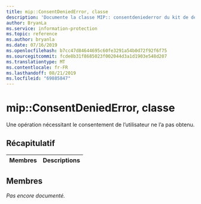 ```yaml
---
title: mip::ConsentDeniedError, classe
description: 'Documente la classe MIP:: consentdeniederror du kit de développement logiciel (SDK) Microsoft Information Protection (MIP).'
author: BryanLa
ms.service: information-protection
ms.topic: reference
ms.author: bryanla
ms.date: 07/16/2019
ms.openlocfilehash: b7cc47d84644695c60fe3291a54b0d72f92f6f75
ms.sourcegitcommit: fcde8b31f8685023f002044d3a1d1903e548d207
ms.translationtype: MT
ms.contentlocale: fr-FR
ms.lasthandoff: 08/21/2019
ms.locfileid: "69885847"
---
```

# <a name="class-mipconsentdeniederror"></a>mip::ConsentDeniedError, classe 
Une opération nécessitant le consentement de l’utilisateur ne l’a pas obtenu.
  
## <a name="summary"></a>Récapitulatif
 Membres                        | Descriptions                                
--------------------------------|---------------------------------------------
  
## <a name="members"></a>Membres
_Pas encore documenté._
